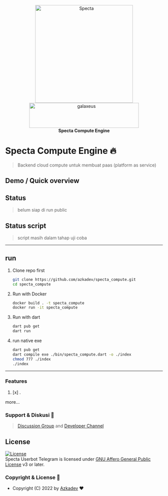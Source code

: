 <p align="center">
    <a href="https://github.com/azkadev">
        <img src="https://telegra.ph/file/e90bdeab8390b8c0d9df2.png" alt="Specta"
            width="312"
            height="312">
    </a>
    <br>
    <a href="https://youtube.com/c/galaxeus">
        <img
            src="https://raw.githubusercontent.com/azkadev/azkadev/main/assets/images/powered_galaxeus.png"
            alt="galaxeus"
            width="350"
            height="80"
        >
    </a>
    <br>
    <b>Specta Compute Engine</b>
    <br>
</p>
 

# Specta Compute Engine 🔥

> Backend cloud compute untuk membuat paas (platform as service)

## Demo / Quick overview

## Status
> belum siap di run public

## Status script
> script masih dalam tahap uji coba 

---
## run

1. Clone repo first
   ```bash
   git clone https://github.com/azkadev/specta_compute.git
   cd specta_compute
   ```

2. Run with Docker
   ```bash
   docker build . -t specta_compute
   docker run -it specta_compute
   ```
3. Run with dart
   ```bash
   dart pub get
   dart run
   ```

4. run native exe
    ```bash
    dart pub get
    dart compile exe ./bin/specta_compute.dart -o ./index
    chmod 777 ./index
    ./index
    ```
---

### Features

1. [x] .

more...

### Support & Diskusi 👥

> [Discussion Group](https://t.me/developer_base_ground) and [Developer Channel](https://t.me/azkadev)


## License
[![License](https://www.gnu.org/graphics/agplv3-155x51.png)](LICENSE)   
Specta Userbot Telegram is licensed under [GNU Affero General Public License](https://www.gnu.org/licenses/agpl-3.0.en.html) v3 or later.


### Copyright & License 👮

* Copyright (C) 2022 by [Azkadev](https://github.com/azkadev) ❤️️